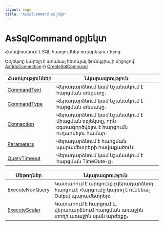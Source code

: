 ```yaml
---
layout: page
title: "AsSqlCommand օբյեկտ"
---
```


# AsSqlCommand օբյեկտ 

Հանդիսանում է SQL հարցումներ ուղարկելու միջոց:

Օբյեկտը կարելի է ստանալ հետևյալ ֆունկցիայի միջոցով՝ [AsRdoConnection](Functions/AsRdoConnection.html)-ի [CreateSqlCommand](Functions/AsRdoConnection/CreateSqlCommand.html)

| Հատկություններ | Նկարագրություն |
|--|--|
| [CommandText](AsSqlCommand/CommandText.md) | Վերադարձնում կամ նշանակում է հարցման տեքստը։ |
| [CommandType](AsSqlCommand/CommandType.md) | Վերադարձնում կամ նշանակում է հարցման տեսակը։ |
| [Connection](AsSqlCommand/Connection.md) | Վերադարձնում կամ նշանակում է միացման օբյեկտը, որն օգտագործվելու է հարցումն ուղարկելու համար։ |
| [Parameters](AsSqlCommand/Parameters.md) | Վերադարձնում է հարցման պարամետրերի հավաքածուն։ |
| [QueryTimeout](AsSqlCommand/QueryTimeout.md) | Վերադարձնում կամ նշանակում է հարցման TimeOute-ը։ |

| Մեթոդներ | Նկարագրություն |
|--|--|
| [ExecuteNonQuery](AsSqlCommand/ExecuteNonQuery.md) | Կատարում է արդյունք չվերադարձնող հարցում։ Հարցումը կարող է ունենալ Output պարամետրեր: |
| [ExecuteScalar](AsSqlCommand/ExecuteScalar.md) | Կատարում է հարցում և վերադարձնում հարցման առաջին տողի առաջին սյան արժեքը։  |


